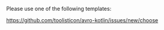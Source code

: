 Please use one of the following templates:

https://github.com/toolisticon/avro-kotlin/issues/new/choose
